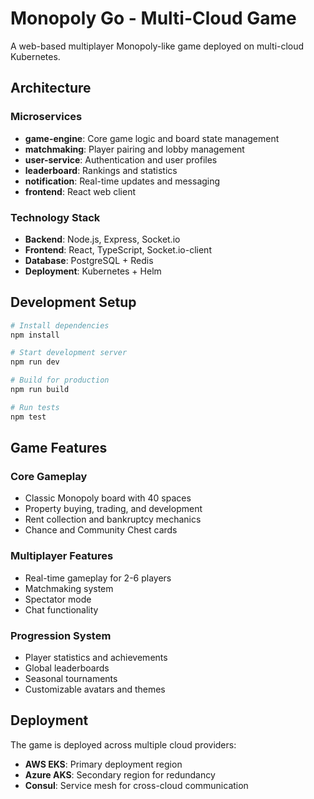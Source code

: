 # Monopoly Go - Multi-Cloud Game

A web-based multiplayer Monopoly-like game deployed on multi-cloud Kubernetes.

## Architecture

### Microservices
- **game-engine**: Core game logic and board state management
- **matchmaking**: Player pairing and lobby management  
- **user-service**: Authentication and user profiles
- **leaderboard**: Rankings and statistics
- **notification**: Real-time updates and messaging
- **frontend**: React web client

### Technology Stack
- **Backend**: Node.js, Express, Socket.io
- **Frontend**: React, TypeScript, Socket.io-client
- **Database**: PostgreSQL + Redis
- **Deployment**: Kubernetes + Helm

## Development Setup

```bash
# Install dependencies
npm install

# Start development server
npm run dev

# Build for production
npm run build

# Run tests
npm test
```

## Game Features

### Core Gameplay
- Classic Monopoly board with 40 spaces
- Property buying, trading, and development
- Rent collection and bankruptcy mechanics
- Chance and Community Chest cards

### Multiplayer Features
- Real-time gameplay for 2-6 players
- Matchmaking system
- Spectator mode
- Chat functionality

### Progression System
- Player statistics and achievements
- Global leaderboards
- Seasonal tournaments
- Customizable avatars and themes

## Deployment

The game is deployed across multiple cloud providers:
- **AWS EKS**: Primary deployment region
- **Azure AKS**: Secondary region for redundancy
- **Consul**: Service mesh for cross-cloud communication
